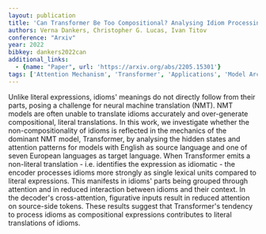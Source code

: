 ```yaml
---
layout: publication
title: 'Can Transformer Be Too Compositional? Analysing Idiom Processing In Neural Machine Translation'
authors: Verna Dankers, Christopher G. Lucas, Ivan Titov
conference: "Arxiv"
year: 2022
bibkey: dankers2022can
additional_links:
  - {name: "Paper", url: 'https://arxiv.org/abs/2205.15301'}
tags: ['Attention Mechanism', 'Transformer', 'Applications', 'Model Architecture', 'Pretraining Methods']
---
```

Unlike literal expressions, idioms' meanings do not directly follow from
their parts, posing a challenge for neural machine translation (NMT). NMT
models are often unable to translate idioms accurately and over-generate
compositional, literal translations. In this work, we investigate whether the
non-compositionality of idioms is reflected in the mechanics of the dominant
NMT model, Transformer, by analysing the hidden states and attention patterns
for models with English as source language and one of seven European languages
as target language. When Transformer emits a non-literal translation - i.e.
identifies the expression as idiomatic - the encoder processes idioms more
strongly as single lexical units compared to literal expressions. This
manifests in idioms' parts being grouped through attention and in reduced
interaction between idioms and their context. In the decoder's cross-attention,
figurative inputs result in reduced attention on source-side tokens. These
results suggest that Transformer's tendency to process idioms as compositional
expressions contributes to literal translations of idioms.
